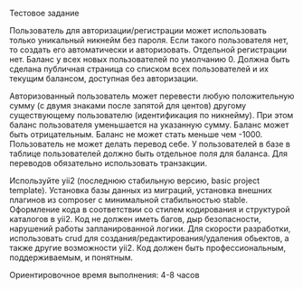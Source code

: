Тестовое задание

Пользователь для авторизации/регистрации может использовать только уникальный никнейм без пароля. Если такого пользователя нет, то создать его автоматически и авторизовать. Отдельной регистрации нет. Баланс у всех новых пользователей по умолчанию 0. Должна быть сделана публичная страница со списком всех пользователей и их текущим балансом, доступная без авторизации.

Авторизованный пользователь может перевести любую положительную сумму (с двумя знаками после запятой для центов) другому существующему пользователю (идентификация по никнейму). При этом баланс пользователя уменьшается на указанную сумму. Баланс может быть отрицательным. Баланс не может стать меньше чем -1000. Пользователь не может делать перевод себе. У пользователей в базе в таблице пользователей должно быть отдельное поля для баланса. Для переводов обязательно использовать транзакции.

Используйте yii2 (последнюю стабильную версию, basic project template). Установка базы данных из миграций, установка внешних плагинов из composer с минимальной стабильностью stable. Оформление кода в соответствии со стилем кодирования и структурой каталогов в yii2. Код не должен иметь багов, дыр безопасности, нарушений работы запланированной логики. Для скорости разработки, использовать crud для создания/редактирования/удаления обьектов, а также другие возможности yii2. Код должен быть профессиональным, поддерживаемым, и понятным.

Ориентировочное время выполнения: 4-8 часов
